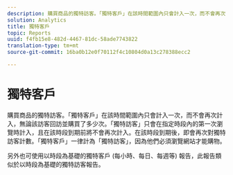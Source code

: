 ```yaml
---
description: 購買商品的獨特訪客。「獨特客戶」在該時間範圍內只會計入一次，而不會再次計入，無論該訪客回訪並購買了多少次。「獨特訪客」只會在指定時段內的第一次瀏覽時計入，且在該時段到期前將不會再次計入。在該時段到期後，即會再次對獨特訪客計數。「獨特客戶」一律計為「獨特訪客」，因為他們必須瀏覽網站才能購物。
solution: Analytics
title: 獨特客戶
topic: Reports
uuid: f4fb15e8-482d-4467-81dc-58ade7743822
translation-type: tm+mt
source-git-commit: 16ba0b12e0f70112f4c10804d0a13c278388ecc2

---
```



# 獨特客戶

購買商品的獨特訪客。「獨特客戶」在該時間範圍內只會計入一次，而不會再次計入，無論該訪客回訪並購買了多少次。「獨特訪客」只會在指定時段內的第一次瀏覽時計入，且在該時段到期前將不會再次計入。在該時段到期後，即會再次對獨特訪客計數。「獨特客戶」一律計為「獨特訪客」，因為他們必須瀏覽網站才能購物。

另外也可使用以時段為基礎的獨特客戶 (每小時、每日、每週等) 報告，此報告類似於以時段為基礎的獨特訪客報告。
